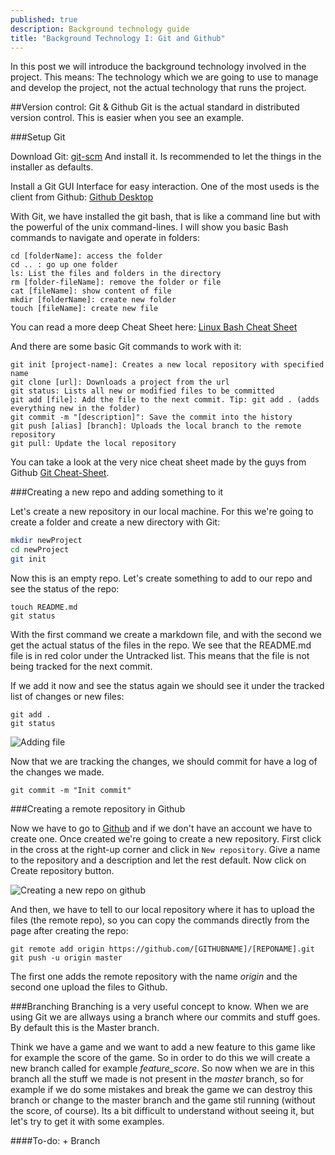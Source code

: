 ```yaml
---
published: true
description: Background technology guide
title: "Background Technology I: Git and Github"
---
```






In this post we will introduce the background technology involved in the project. This means: The technology which we are going to use to manage and develop the project, not the actual technology that runs the project.

##Version control: Git & Github
Git is the actual standard in distributed version control. This is easier when you see an example.


###Setup Git

Download Git: [git-scm](http://git-scm.com/)
And install it. Is recommended to let the things in the installer as defaults.

Install a Git GUI Interface for easy interaction. One of the most useds is the client from Github: [Github Desktop](https://desktop.github.com/)

With Git, we have installed the git bash, that is like a command line but with the powerful of the unix command-lines. I will show you basic Bash commands to navigate and operate in folders:

    cd [folderName]: access the folder
    cd .. : go up one folder
    ls: List the files and folders in the directory
    rm [folder-fileName]: remove the folder or file
    cat [fileName]: show content of file
    mkdir [folderName]: create new folder
    touch [fileName]: create new file

You can read a more deep Cheat Sheet here: [Linux Bash Cheat Sheet](https://docs.google.com/viewer?url=http%3A%2F%2Fcli.learncodethehardway.org%2Fbash_cheat_sheet.pdf)
    
And there are some basic Git commands to work with it:

	git init [project-name]: Creates a new local repository with specified name
    git clone [url]: Downloads a project from the url
    git status: Lists all new or modified files to be committed
    git add [file]: Add the file to the next commit. Tip: git add . (adds everything new in the folder)
    git commit -m "[description]": Save the commit into the history
    git push [alias] [branch]: Uploads the local branch to the remote repository
    git pull: Update the local repository
   
You can take a look at the very nice cheat sheet made by the guys from Github [Git Cheat-Sheet](https://training.github.com/kit/downloads/github-git-cheat-sheet.pdf).


###Creating a new repo and adding something to it

Let's create a new repository in our local machine. For this we're going to create a folder and create a new directory with Git:

```bash	
mkdir newProject
cd newProject
git init
```

Now this is an empty repo. Let's create something to add to our repo and see the status of the repo:

	touch README.md 
	git status

With the first command we create a markdown file, and with the second we get the actual status of the files in the repo. We see that the README.md file is in red color under the Untracked list. This means that the file is not being tracked for the next commit. 

If we add it now and see the status again we should see it under the tracked list of changes or new files:

	git add .
    git status

![Adding file](http://i.imgur.com/ZuFxBFB.gif)

Now that we are tracking the changes, we should commit for have a log of the changes we made.

	git commit -m "Init commit"

###Creating a remote repository in Github

Now we have to go to [Github](!github.com) and if we don't have an account we have to create one. Once created we're going to create a new repository. First click in the cross at the right-up corner and click in `New repository`. Give a name to the repository and a description and let the rest default. Now click on Create repository button. 

![Creating a new repo on github](http://i.imgur.com/3ZFaDrg.gif)

And then, we have to tell to our local repository where it has to upload the files (the remote repo), so you can copy the commands directly from the page after creating the repo:

	git remote add origin https://github.com/[GITHUBNAME]/[REPONAME].git
	git push -u origin master
    
The first one adds the remote repository with the name *origin* and the second one upload the files to Github.

###Branching
Branching is a very useful concept to know. When we are using Git we are allways using a branch where our commits and stuff goes. By default this is the Master branch. 

Think we have a game and we want to add a new feature to this game like for example the score of the game. So in order to do this we will create a new branch called for example *feature_score*. So now when we are in this branch all the stuff we made is not present in the *master* branch, so for example if we do some mistakes and break the game we can destroy this branch or change to the master branch and the game stil running (without the score, of course). Its a bit difficult to understand without seeing it, but let's try to get it with some examples.



####To-do:
	+ Branch
